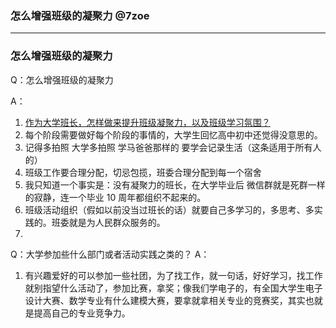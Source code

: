 ### 怎么增强班级的凝聚力 @7zoe

---
### 怎么增强班级的凝聚力
Q：怎么增强班级的凝聚力

A：
1. [作为大学班长，怎样做来提升班级凝聚力，以及班级学习氛围？](https://www.zhihu.com/question/20810648)
2.  每个阶段需要做好每个阶段的事情的，大学生回忆高中初中还觉得没意思的。
3.  记得多拍照 大学多拍照 学马爸爸那样的 要学会记录生活（这条适用于所有人的）
4.  班级工作要合理分配，切忌包揽，班委合理分配到每一个宿舍
5.  我只知道一个事实是：没有凝聚力的班长，在大学毕业后 微信群就是死群一样的寂静，连一个毕业 10 周年都组织不起来的。 
6.  班级活动组织（假如以前没当过班长的话）就要自己多学习的，多思考、多实践的。班委就是为人民群众服务的。
7.  


Q：大学参加些什么部门或者活动实践之类的？
A：
1. 有兴趣爱好的可以参加一些社团，为了找工作，就一句话，好好学习，找工作就别指望什么活动了，参加比赛，拿奖；像我们学电子的，有全国大学生电子设计大赛、数学专业有什么建模大赛，要拿就拿相关专业的竞赛奖，其实也就是提高自己的专业竞争力。
